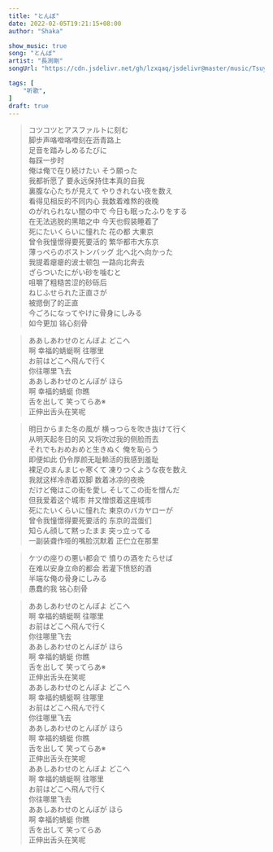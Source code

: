 ```yaml
---
title: "とんぼ"
date: 2022-02-05T19:21:15+08:00
author: "Shaka"

show_music: true
song: "とんぼ"
artist: "長渕剛"
songUrl: "https://cdn.jsdelivr.net/gh/lzxqaq/jsdelivr@master/music/Tsuyoshi_Nagabuchi_Tonbo.mp3"

tags: [
    "听歌",
]
draft: true
---
```


> コツコツとアスファルトに刻む   
脚步声咯噔咯噔刻在沥青路上  
足音を踏みしめるたびに  
每踩一步时  
俺は俺で在り続けたい そう願った  
我都祈愿了 要永远保持住本真的自我  
裏腹な心たちが見えて やりきれない夜を数え  
看得见相反的不同内心 我数着难熬的夜晚  
のがれられない闇の中で 今日も眠ったふりをする  
在无法逃脱的黑暗之中 今天也假装睡着了  
死にたいくらいに憧れた 花の都 大東京  
曾令我憧憬得要死要活的 繁华都市大东京  
薄っぺらのボストンバッグ 北へ北へ向かった  
我提着瘪瘪的波士顿包 一路向北奔去  
ざらついたにがい砂を噛むと  
咀嚼了粗糙苦涩的砂砾后  
ねじふせられた正直さが  
被摁倒了的正直  
今ごろになってやけに骨身にしみる  
如今更加 铭心刻骨  
 
> ああしあわせのとんぼよ どこへ  
啊 幸福的蜻蜓啊 往哪里  
お前はどこへ飛んで行く  
你往哪里飞去  
ああしあわせのとんぼが ほら  
啊 幸福的蜻蜓 你瞧  
舌を出して 笑ってらあ※  
正伸出舌头在笑呢  
 
> 明日からまた冬の風が 横っつらを吹き抜けて行く  
从明天起冬日的风 又将吹过我的侧脸而去  
それでもおめおめと生きぬく 俺を恥らう  
即便如此 仍令厚颜无耻赖活的我感到羞耻  
裸足のまんまじゃ寒くて 凍りつくような夜を数え  
我就这样冷赤着双脚 数着冰凉的夜晚  
だけど俺はこの街を愛し そしてこの街を憎んだ  
但我爱着这个城市 并又憎恨着这座城市  
死にたいくらいに憧れた 東京のバカヤローが  
曾令我憧憬得要死要活的 东京的混蛋们  
知らん顔して黙ったまま 突っ立ってる  
一副装聋作哑的嘴脸沉默着 正伫立在那里  
 
> ケツの座りの悪い都会で 憤りの酒をたらせば  
在难以安身立命的都会 若灌下愤怒的酒  
半端な俺の骨身にしみる  
愚蠢的我 铭心刻骨  
 
> ああしあわせのとんぼよ どこへ  
啊 幸福的蜻蜓啊 往哪里  
お前はどこへ飛んで行く  
你往哪里飞去  
ああしあわせのとんぼが ほら  
啊 幸福的蜻蜓 你瞧  
舌を出して 笑ってらあ※  
正伸出舌头在笑呢  
ああしあわせのとんぼよ どこへ  
啊 幸福的蜻蜓啊 往哪里  
お前はどこへ飛んで行く  
你往哪里飞去  
ああしあわせのとんぼが ほら  
啊 幸福的蜻蜓 你瞧  
舌を出して 笑ってらあ※  
正伸出舌头在笑呢  
ああしあわせのとんぼよ どこへ  
啊 幸福的蜻蜓啊 往哪里  
お前はどこへ飛んで行く  
你往哪里飞去  
ああしあわせのとんぼが ほら  
啊 幸福的蜻蜓 你瞧  
舌を出して 笑ってらあ  
正伸出舌头在笑呢  


